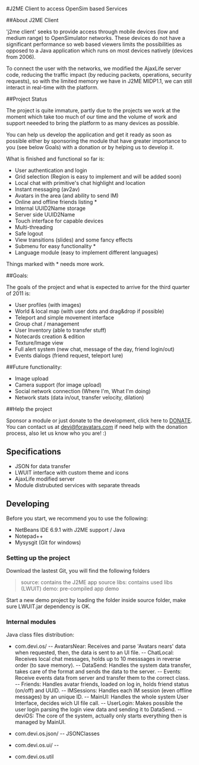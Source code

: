 #J2ME Client to access OpenSim based Services

##About J2ME Client

'j2me client' seeks to provide access through mobile devices (low and medium range) to OpenSimulator networks. These devices do not have a significant performance so web based viewers limits the possibilities as opposed to a Java application which runs on most devices natively (devices from 2006).

To connect the user with the networks, we modified the AjaxLife server code, reducing the traffic impact (by reducing packets, operations, security requests), so with the limited memory we have in J2ME MIDP1.1, we can still interact in real-time with the platform.

##Project Status

The project is quite immature, partly due to the projects we work at the moment which take too much of our time and the volume of work and support neeeded to bring the platform to as many devices as possible. 

You can help us develop the application and get it ready as soon as possible either by sponsoring the module that have greater importance to you (see below Goals) with a donation or by helping us to develop it.

What is finished and functional so far is:

- User authentication and login
- Grid selection (Region is easy to implement and will be added soon)
- Local chat with primitive's chat highlight and location
- Instant messaging (av2av)
- Avatars in the area (and ability to send IM)
- Online and offline friends listing *
- Internal UUID2Name storage
- Server side UUID2Name
- Touch interface for capable devices
- Multi-threading
- Safe logout
- View transitions (slides) and some fancy effects
- Submenu for easy functionality *
- Language module (easy to implement different languages)

Things marked with * needs more work.

##Goals:

The goals of the project and what is expected to arrive for the third quarter of 2011 is:

- User profiles (with images)
- World & local map (with user dots and drag&drop if possible)
- Teleport and simple movement interface
- Group chat / management
- User Inventory (able to transfer stuff)
- Notecards creation & edition
- Texture/Image view
- Full alert system (new chat, message of the day, friend login/out)
- Events dialogs (friend request, teleport lure) 


##Future functionality:

- Image upload
- Camera support (for image upload)
- Social network connection (Where I'm, What I'm doing)
- Network stats (data in/out, transfer velocity, dilation)

##Help the project

Sponsor a module or just donate to the development, click here to [DONATE](https://www.paypal.com/cgi-bin/webscr?cmd=_s-xclick&hosted_button_id=KCT7JAM37SWDU).
You can contact us at <devi@foravatars.com> if need help with the donation process, also let us know who you are! :)


## Specifications

- JSON for data transfer
- LWUIT interface with custom theme and icons
- AjaxLife modified server
- Module distrubuted services with separate threads

## Developing

Before you start, we recommend you to use the following:

- NetBeans IDE 6.9.1 with J2ME support / Java
- Notepad++
- Mysysgit (Git for windows)

### Setting up the project

Download the lastest Git, you will find the following folders

> source: contains the J2ME app source
> libs: contains used libs (LWUIT)
> demo: pre-compiled app demo

Start a new demo project by loading the folder inside source folder, make sure LWUIT.jar dependency is OK.

### Internal modules

Java class files distribution:

- com.devi.os/
-- AvatarsNear: Receives and parse 'Avatars nears' data when requested, then, the data is sent to an UI file.
-- ChatLocal: Receives local chat messages, holds up to 10 messsages in reverse order (to save memory).
-- DataSend: Handles the system data transfer, takes care of the format and sends the data to the server.
-- Events: Receive events data from server and transfer them to the correct class.
-- Friends: Handles avatar friends, loaded on log in, holds friend status (on/off) and UUID.
-- IMSessions: Handles each IM session (even offline messages) by an unique ID.
-- MainUI: Handles the whole system User Interface, decides wich UI file call.
-- UserLogin:  Makes possible the user login parsing the login view data and sending it to DataSend.
-- deviOS: The core of the system, actually only starts everything then is managed by MainUI.

- com.devi.os.json/
-- JSONClasses

- com.devi.os.ui/
--

- com.devi.os.util